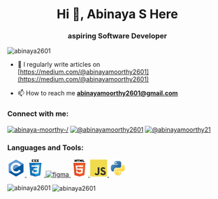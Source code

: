 <h1 align="center">Hi 👋, Abinaya S Here</h1>
<h3 align="center">aspiring Software Developer</h3>

<p align="left"> <img src="https://komarev.com/ghpvc/?username=abinaya2601&label=Profile%20views&color=0e75b6&style=flat" alt="abinaya2601" /> </p>

- 📝 I regularly write articles on [https://medium.com/@abinayamoorthy2601](https://medium.com/@abinayamoorthy2601)

- 📫 How to reach me **abinayamoorthy2601@gmail.com**

<h3 align="left">Connect with me:</h3>
<p align="left">
<a href="https://linkedin.com/in/abinaya-moorthy-/" target="blank"><img align="center" src="https://raw.githubusercontent.com/rahuldkjain/github-profile-readme-generator/master/src/images/icons/Social/linked-in-alt.svg" alt="abinaya-moorthy-/" height="30" width="40" /></a>
<a href="https://medium.com/@abinayamoorthy2601" target="blank"><img align="center" src="https://raw.githubusercontent.com/rahuldkjain/github-profile-readme-generator/master/src/images/icons/Social/medium.svg" alt="@abinayamoorthy2601" height="30" width="40" /></a>
<a href="https://www.hackerrank.com/@abinayamoorthy21" target="blank"><img align="center" src="https://raw.githubusercontent.com/rahuldkjain/github-profile-readme-generator/master/src/images/icons/Social/hackerrank.svg" alt="@abinayamoorthy21" height="30" width="40" /></a>
</p>

<h3 align="left">Languages and Tools:</h3>
<p align="left"> <a href="https://www.cprogramming.com/" target="_blank" rel="noreferrer"> <img src="https://raw.githubusercontent.com/devicons/devicon/master/icons/c/c-original.svg" alt="c" width="40" height="40"/> </a> <a href="https://www.w3schools.com/css/" target="_blank" rel="noreferrer"> <img src="https://raw.githubusercontent.com/devicons/devicon/master/icons/css3/css3-original-wordmark.svg" alt="css3" width="40" height="40"/> </a> <a href="https://www.figma.com/" target="_blank" rel="noreferrer"> <img src="https://www.vectorlogo.zone/logos/figma/figma-icon.svg" alt="figma" width="40" height="40"/> </a> <a href="https://www.w3.org/html/" target="_blank" rel="noreferrer"> <img src="https://raw.githubusercontent.com/devicons/devicon/master/icons/html5/html5-original-wordmark.svg" alt="html5" width="40" height="40"/> </a> <a href="https://developer.mozilla.org/en-US/docs/Web/JavaScript" target="_blank" rel="noreferrer"> <img src="https://raw.githubusercontent.com/devicons/devicon/master/icons/javascript/javascript-original.svg" alt="javascript" width="40" height="40"/> </a> <a href="https://www.python.org" target="_blank" rel="noreferrer"> <img src="https://raw.githubusercontent.com/devicons/devicon/master/icons/python/python-original.svg" alt="python" width="40" height="40"/> </a> </p>

<p><img align="left" src="https://github-readme-stats.vercel.app/api/top-langs?username=abinaya2601&show_icons=true&locale=en&layout=compact" alt="abinaya2601" /></p>

<p>&nbsp;<img align="center" src="https://github-readme-stats.vercel.app/api?username=abinaya2601&show_icons=true&locale=en" alt="abinaya2601" /></p>
